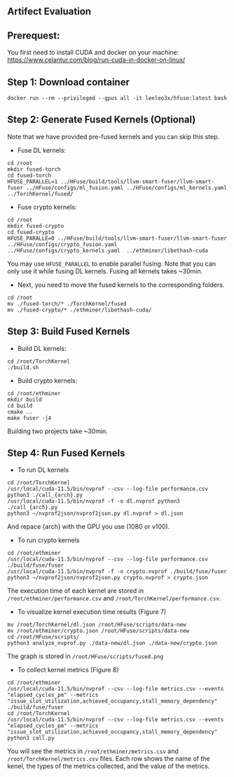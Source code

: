 ## Artifect Evaluation

## Prerequest:

You first need to install CUDA and docker on your machine: https://www.celantur.com/blog/run-cuda-in-docker-on-linux/

## Step 1: Download container

```
docker run --rm --privileged --gpus all -it leeleo3x/hfuse:latest bash
```

## Step 2: Generate Fused Kernels (Optional)

Note that we have provided pre-fused kernels and you can skip this step.

- Fuse DL kernels:
```
cd /root
mkdir fused-torch
cd fused-torch
HFUSE_PARALLEL=1 ../HFuse/build/tools/llvm-smart-fuser/llvm-smart-fuser ../HFuse/configs/ml_fusion.yaml ../HFuse/configs/ml_kernels.yaml  ../TorchKernel/fused/
```


- Fuse crypto kernels:
```
cd /root
mkdir fused-crypto
cd fused-crypto
HFUSE_PARALLE=0 ../HFuse/build/tools/llvm-smart-fuser/llvm-smart-fuser ../HFuse/configs/crypto_fusion.yaml ../HFuse/configs/crypto_kernels.yaml  ../ethminer/libethash-cuda
```

You may use `HFUSE_PARALLEL` to enable parallel fusing. 
Note that you can only use it while fusing DL kernels. 
Fusing all kernels takes ~30min. 

- Next, you need to move the fused kernels to the corresponding folders.

```
cd /root
mv ./fused-torch/* ./TorchKernel/fused
mv ./fused-crypto/* ./ethminer/libethash-cuda/
```

## Step 3: Build Fused Kernels



- Build DL kernels:

```
cd /root/TorchKernel
./build.sh
```

- Build crypto kernels:


```
cd /root/ethminer
mkdir build
cd build
cmake ..
make fuser -j4
```

Building two projects take ~30min.

## Step 4: Run Fused Kernels

- To run DL kernels

```
cd /root/TorchKernel
/usr/local/cuda-11.5/bin/nvprof --csv --log-file performance.csv python3 ./call_{arch}.py
/usr/local/cuda-11.5/bin/nvprof -f -o dl.nvprof python3 ./call_{arch}.py
python3 ~/nvprof2json/nvprof2json.py dl.nvprof > dl.json
```

And repace {arch} with the GPU you use (1080 or v100).

- To run crypto kernels

```
cd /root/ethminer
/usr/local/cuda-11.5/bin/nvprof --csv --log-file performance.csv ./build/fuse/fuser
/usr/local/cuda-11.5/bin/nvprof -f -o crypto.nvprof ./build/fuse/fuser
python3 ~/nvprof2json/nvprof2json.py crypto.nvprof > crypto.json
```

The execution time of each kernel are stored in `/root/ethminer/performance.csv` and `/root/TorchKernel/performance.csv`.

- To visualize kernel execution time results (Figure 7)

```
mv /root/TorchKernel/dl.json /root/HFuse/scripts/data-new
mv /root/ethminer/crypto.json /root/HFuse/scripts/data-new
cd /root/HFuse/scripts/
python3 analyze_nvprof.py ./data-new/dl.json ./data-new/crypto.json
```

The graph is stored in `/root/HFuse/scripts/fused.png`

- To collect kernel metrics (Figure 8)

```
cd /root/ethminer
/usr/local/cuda-11.5/bin/nvprof --csv --log-file metrics.csv --events "elapsed_cycles_pm" --metrics "issue_slot_utilization,achieved_occupancy,stall_memory_dependency" ./build/fuse/fuser
cd /root/TorchKernel
/usr/local/cuda-11.5/bin/nvprof --csv --log-file metrics.csv --events "elapsed_cycles_pm" --metrics "issue_slot_utilization,achieved_occupancy,stall_memory_dependency" python3 call.py
```

You will see the metrics in `/root/ethminer/metrics.csv` and `/root/TorchKernel/metrics.csv` files. Each row shows the name of the 
kenel, the types of the metrics collected, and the value of the metrics.
